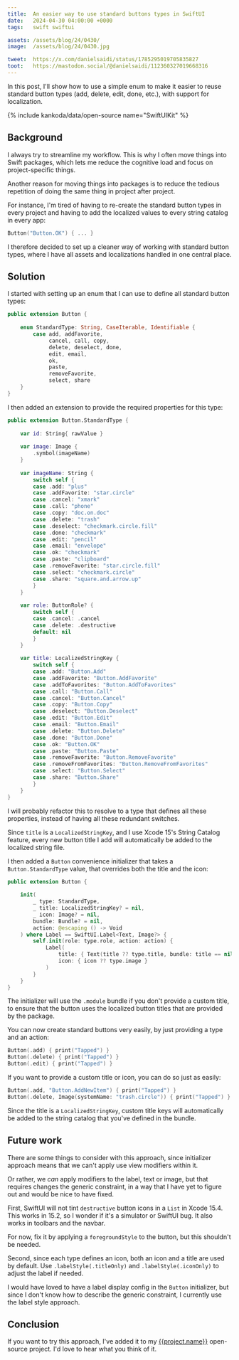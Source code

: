 ```yaml
---
title:  An easier way to use standard buttons types in SwiftUI
date:   2024-04-30 04:00:00 +0000
tags:   swift swiftui

assets: /assets/blog/24/0430/
image:  /assets/blog/24/0430.jpg

tweet:  https://x.com/danielsaidi/status/1785295019705835827
toot:   https://mastodon.social/@danielsaidi/112360327019668316
---
```


In this post, I'll show how to use a simple enum to make it easier to reuse standard button types (add, delete, edit, done, etc.), with support for localization.

{% include kankoda/data/open-source name="SwiftUIKit" %}


## Background

I always try to streamline my workflow. This is why I often move things into Swift packages, which lets me reduce the cognitive load and focus on project-specific things.

Another reason for moving things into packages is to reduce the tedious repetition of doing the same thing in project after project.

For instance, I'm tired of having to re-create the standard button types in every project and having to add the localized values to every string catalog in every app:

```swift
Button("Button.OK") { ... }
``` 

I therefore decided to set up a cleaner way of working with standard button types, where I have all assets and localizations handled in one central place.


## Solution

I started with setting up an enum that I can use to define all standard button types:

```swift
public extension Button {
    
    enum StandardType: String, CaseIterable, Identifiable {
        case add, addFavorite,
             cancel, call, copy,
             delete, deselect, done, 
             edit, email,
             ok, 
             paste,
             removeFavorite, 
             select, share
    }
}
```

I then added an extension to provide the required properties for this type:

```swift
public extension Button.StandardType {
    
    var id: String{ rawValue }
    
    var image: Image {
        .symbol(imageName)
    }
    
    var imageName: String {
        switch self {
        case .add: "plus"
        case .addFavorite: "star.circle"
        case .cancel: "xmark"
        case .call: "phone"
        case .copy: "doc.on.doc"
        case .delete: "trash"
        case .deselect: "checkmark.circle.fill"
        case .done: "checkmark"
        case .edit: "pencil"
        case .email: "envelope"
        case .ok: "checkmark"
        case .paste: "clipboard"
        case .removeFavorite: "star.circle.fill"
        case .select: "checkmark.circle"
        case .share: "square.and.arrow.up"
        }
    }
    
    var role: ButtonRole? {
        switch self {
        case .cancel: .cancel
        case .delete: .destructive
        default: nil
        }
    }
    
    var title: LocalizedStringKey {
        switch self {
        case .add: "Button.Add"
        case .addFavorite: "Button.AddFavorite"
        case .addToFavorites: "Button.AddToFavorites"
        case .call: "Button.Call"
        case .cancel: "Button.Cancel"
        case .copy: "Button.Copy"
        case .deselect: "Button.Deselect"
        case .edit: "Button.Edit"
        case .email: "Button.Email"
        case .delete: "Button.Delete"
        case .done: "Button.Done"
        case .ok: "Button.OK"
        case .paste: "Button.Paste"
        case .removeFavorite: "Button.RemoveFavorite"
        case .removeFromFavorites: "Button.RemoveFromFavorites"
        case .select: "Button.Select"
        case .share: "Button.Share"
        }
    }
}
```

I will probably refactor this to resolve to a type that defines all these properties, instead of having all these redundant switches.

Since `title` is a `LocalizedStringKey`, and I use Xcode 15's String Catalog feature, every new button title I add will automatically be added to the localized string file.

I then added a `Button` convenience initializer that takes a `Button.StandardType` value, that overrides both the title and the icon:

```swift
public extension Button {
    
    init(
        _ type: StandardType,
        _ title: LocalizedStringKey? = nil,
        _ icon: Image? = nil,
        bundle: Bundle? = nil,
        action: @escaping () -> Void
    ) where Label == SwiftUI.Label<Text, Image?> {
        self.init(role: type.role, action: action) {
            Label(
                title: { Text(title ?? type.title, bundle: title == nil ? .module : bundle) },
                icon: { icon ?? type.image }
            )
        }
    }
}
```

The initializer will use the `.module` bundle if you don't provide a custom title, to ensure that the button uses the localized button titles that are provided by the package.

You can now create standard buttons very easily, by just providing a type and an action:

```swift
Button(.add) { print("Tapped") }
Button(.delete) { print("Tapped") }
Button(.edit) { print("Tapped") }
```

If you want to provide a custom title or icon, you can do so just as easily:

```swift
Button(.add, "Button.AddNewItem") { print("Tapped") }
Button(.delete, Image(systemName: "trash.circle")) { print("Tapped") }
```

Since the title is a `LocalizedStringKey`, custom title keys will automatically be added to the string catalog that you've defined in the bundle.


## Future work

There are some things to consider with this approach, since initializer approach means that we can't apply use view modifiers within it.

Or rather, we *can* apply modifiers to the label, text or image, but that requires changes the generic constraint, in a way that I have yet to figure out and would be nice to have fixed.

First, SwiftUI will not tint `destructive` button icons in a `List` in Xcode 15.4. This works in 15.2, so I wonder if it's a simulator or SwiftUI bug. It also works in toolbars and the navbar. 

For now, fix it by applying a `foregroundStyle` to the button, but this shouldn't be needed.

Second, since each type defines an icon, both an icon and a title are used by default. Use `.labelStyle(.titleOnly)` and `.labelStyle(.iconOnly)` to adjust the label if needed.

I would have loved to have a label display config in the `Button` initializer, but since I don't know how to describe the generic constraint, I currently use the label style approach.


## Conclusion

If you want to try this approach, I've added it to my [{{project.name}}]({{project.url}}) open-source project. I'd love to hear what you think of it.
